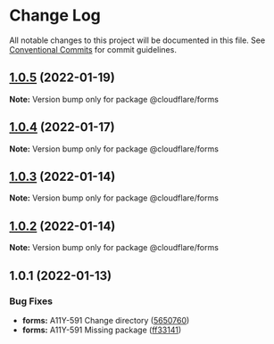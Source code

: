 # Change Log

All notable changes to this project will be documented in this file.
See [Conventional Commits](https://conventionalcommits.org) for commit guidelines.

## [1.0.5](http://stash.cfops.it:7999/fe/stratus/compare/@cloudflare/forms@1.0.4...@cloudflare/forms@1.0.5) (2022-01-19)

**Note:** Version bump only for package @cloudflare/forms





## [1.0.4](http://stash.cfops.it:7999/fe/stratus/compare/@cloudflare/forms@1.0.3...@cloudflare/forms@1.0.4) (2022-01-17)

**Note:** Version bump only for package @cloudflare/forms





## [1.0.3](http://stash.cfops.it:7999/fe/stratus/compare/@cloudflare/forms@1.0.2...@cloudflare/forms@1.0.3) (2022-01-14)

**Note:** Version bump only for package @cloudflare/forms





## [1.0.2](http://stash.cfops.it:7999/fe/stratus/compare/@cloudflare/forms@1.0.1...@cloudflare/forms@1.0.2) (2022-01-14)

**Note:** Version bump only for package @cloudflare/forms





## 1.0.1 (2022-01-13)


### Bug Fixes

* **forms:** A11Y-591 Change directory ([5650760](http://stash.cfops.it:7999/fe/stratus/commits/5650760))
* **forms:** A11Y-591 Missing package ([ff33141](http://stash.cfops.it:7999/fe/stratus/commits/ff33141))
